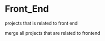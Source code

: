 # Front_End

projects that is related to front end

merge all projects that are related to frontend
